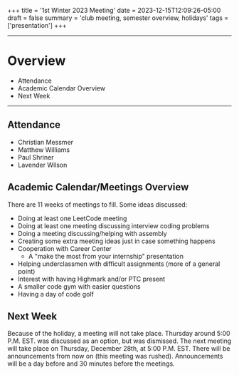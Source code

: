 +++
title = '1st Winter 2023 Meeting'
date = 2023-12-15T12:09:26-05:00
draft = false 
summary = 'club meeting, semester overview, holidays'
tags = ['presentation']
+++

***

# Overview

- Attendance
- Academic Calendar Overview
- Next Week

***

## Attendance

- Christian Messmer
- Matthew Williams
- Paul Shriner
- Lavender Wilson

## Academic Calendar/Meetings Overview

There are 11 weeks of meetings to fill. Some ideas discussed:
- Doing at least one LeetCode meeting
- Doing at least one meeting discussing interview coding problems
- Doing a meeting discussing/helping with assembly
- Creating some extra meeting ideas just in case something happens
- Cooperation with Career Center
	- A "make the most from your internship" presentation
- Helping underclassmen with difficult assignments (more of a general point)
- Interest with having Highmark and/or PTC present
- A smaller code gym with easier questions
- Having a day of code golf

## Next Week

Because of the holiday, a meeting will not take place. Thursday around 5:00 P.M. EST. was discussed as an option, but was dismissed. The next meeting will take place on Thursday, December 28th, at 5:00 P.M. EST. There will be announcements from now on (this meeting was rushed). Announcements will be a day before and 30 minutes before the meetings. 
